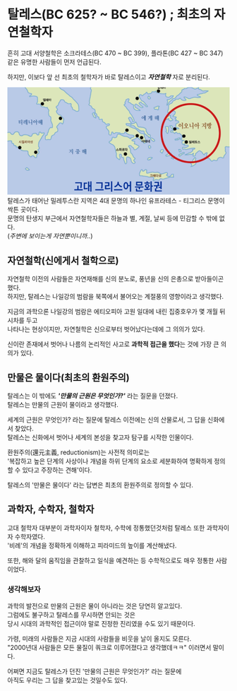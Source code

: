 # 탈레스(BC 625? ~ BC 546?) ; 최초의 자연철학자
흔히 고대 서양철학은 소크라테스(BC 470 ~ BC 399), 플라톤(BC 427 ~ BC 347) 같은 유명한 사람들이 먼저 언급된다.  

하지만, 이보다 앞 선 최초의 철학자가 바로 탈레스이고 **_자연철학_** 자로 분리된다.

![밀레투스지도.png](images/밀레투스지도.png)  
탈레스가 태어난 밀레투스란 지역은 4대 문명의 하나인 유프라테스 - 티그리스 문명이 싹튼 곳이다.  
문명의 탄생지 부근에서 자연철학자들은 하늘과 별, 계절, 날씨 등에 민감할 수 밖에 없다.  
(_주변에 보이는게 자연뿐이니까.._)

## 자연철학(신에게서 철학으로)
자연철학 이전의 사람들은 자연재해를 신의 분노로, 풍년을 신의 은총으로 받아들이곤 했다.  
하지만, 탈레스는 나일강의 범람을 북쪽에서 불어오는 계절풍의 영향이라고 생각했다.  

지금의 과학으론 나일강의 범람은 에티오피아 고원 일대에 내린 집중호우가 몇 개월 뒤 시차를 두고  
나타나는 현상이지만, 자연철학은 신으로부터 벗어났다는데에 그 의의가 있다.  

신이란 존재에서 벗어나 나름의 논리적인 사고로 **과학적 접근을 했다**는 것에 가장 큰 의의가 있다. 

## 만물은 물이다(최초의 환원주의)
탈레스는 이 밖에도 **_'만물의 근원은 무엇인가?'_** 라는 질문을 던졌다.  
탈레스는 만물의 근원이 물이라고 생각했다.

세계의 근원은 무엇인가? 라는 질문에 탈레스 이전에는 신의 산물로서, 그 답을 신화에서 찾았다.  
탈레스는 신화에서 벗어나 세계의 본성을 찾고자 탐구를 시작한 인물이다.

환원주의(還元主義, reductionism)는 사전적 의미로는  
'복잡하고 높은 단계의 사상이나 개념을 하위 단계의 요소로 세분화하여 명확하게 정의할 수 있다고 주장하는 견해'이다.

탈레스의 '만물은 물이다' 라는 답변은 최초의 환원주의로 정의할 수 있다.


## 과학자, 수학자, 철학자
고대 철학자 대부분이 과학자이자 철학자, 수학에 정통했던것처럼 탈레스 또한 과학자이자 수학자였다.  
'비례'의 개념을 정확하게 이해하고 피라미드의 높이를 계산해냈다.

또한, 해와 달의 움직임을 관찰하고 일식을 예견하는 등 수학적으로도 매우 정통한 사람이었다.


### 생각해보자
과학의 발전으로 만물의 근원은 물이 아니라는 것은 당연히 알고있다.  
그럼에도 불구하고 탈레스를 무시하면 안되는 것은  
당시 시대의 과학적인 접근이야 말로 진정한 진리였을 수도 있기 때문이다.

가령, 미래의 사람들은 지금 시대의 사람들을 비웃을 날이 올지도 모른다.  
"2000년대 사람들은 모든 물질이 쿼크로 이루어졌다고 생각했데ㅋㅋ" 이러면서 말이다.

어쩌면 지금도 탈레스가 던진 '만물의 근원은 무엇인가?' 라는 질문에  
아직도 우리는 그 답을 찾고있는 것일수도 있다.
